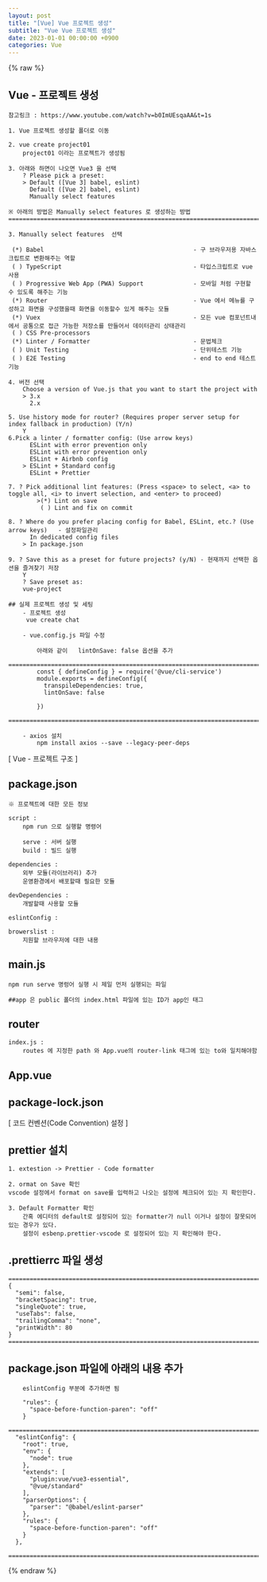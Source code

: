 ```yaml
---  
layout: post  
title: "[Vue] Vue 프로젝트 생성"  
subtitle: "Vue Vue 프로젝트 생성"  
date: 2023-01-01 00:00:00 +0900  
categories: Vue  
---  
```

{% raw %}  
## Vue - 프로젝트 생성  
  
	참고링크 : https://www.youtube.com/watch?v=b0ImUEsqaAA&t=1s  
  
	1. Vue 프로젝트 생성할 폴더로 이동  
  
	2. vue create project01  
		project01 이라는 프로젝트가 생성됨  
  
	3. 아래와 하면이 나오면 Vue3 을 선택  
		? Please pick a preset:  
		> Default ([Vue 3] babel, eslint)  
		  Default ([Vue 2] babel, eslint)  
		  Manually select features  
  
	※ 아래의 방법은 Manually select features 로 생성하는 방법  
	=================================================================================================================  
  
	3. Manually select features  선택  
  
	 (*) Babel											- 구 브라우저용 자바스크립트로 변환해주는 역할  
	 ( ) TypeScript										- 타입스크립트로 vue 사용  
	 ( ) Progressive Web App (PWA) Support				- 모바일 처럼 구현할 수 있도록 해주는 기능  
	 (*) Router											- Vue 에서 메뉴를 구성하고 화면을 구성했을때 화면을 이동할수 있게 해주는 모듈  
	 (*) Vuex											- 모든 vue 컴포넌트내에서 공통으로 접근 가능한 저장소를 만들어서 데이터관리 상태관리  
	 ( ) CSS Pre-processors  
	 (*) Linter / Formatter								- 문법체크  
	 ( ) Unit Testing									- 단위테스트 기능  
	 ( ) E2E Testing									- end to end 테스트기능  
  
	4. 버전 선택  
		Choose a version of Vue.js that you want to start the project with  
		> 3.x  
		  2.x  
  
	5. Use history mode for router? (Requires proper server setup for index fallback in production) (Y/n)  
		Y  
	6.Pick a linter / formatter config: (Use arrow keys)  
		  ESLint with error prevention only  
		  ESLint with error prevention only  
		  ESLint + Airbnb config  
		> ESLint + Standard config  
		  ESLint + Prettier  
  
	7. ? Pick additional lint features: (Press <space> to select, <a> to toggle all, <i> to invert selection, and <enter> to proceed)  
			>(*) Lint on save  
			 ( ) Lint and fix on commit  
  
	8. ? Where do you prefer placing config for Babel, ESLint, etc.? (Use arrow keys)	- 설정파일관리  
		  In dedicated config files  
		> In package.json  
  
	9. ? Save this as a preset for future projects? (y/N) - 현재까지 선택한 옵션을 즐겨찾기 저장  
		Y  
		? Save preset as:  
		vue-project  
  
	## 실제 프로젝트 생성 및 세팅  
		- 프로젝트 생성  
		 vue create chat  
  
		- vue.config.js 파일 수정  
  
			아래와 같이   lintOnSave: false 옵션을 추가  
			=================================================================================================================  
			const { defineConfig } = require('@vue/cli-service')  
			module.exports = defineConfig({  
			  transpileDependencies: true,  
			  lintOnSave: false  
  
			})  
			=================================================================================================================  
  
		- axios 설치  
			npm install axios --save --legacy-peer-deps  
  
[ Vue - 프로젝트 구조 ]  
  
## package.json  
	※ 프로젝트에 대한 모든 정보  
  
	script :  
		npm run 으로 실행할 명령어  
  
		serve : 서버 실행  
		build : 빌드 실행  
  
	dependencies :  
		외부 모듈(라이브러리) 추가  
		운영환경에서 배포할때 필요한 모듈  
  
	devDependencies :  
		개발할때 사용할 모듈  
  
	eslintConfig :  
  
	browerslist :  
		지원할 브라우저에 대한 내용  
  
## main.js  
	npm run serve 명렁어 실행 시 제일 먼저 실행되는 파일  
  
	##app 은 public 폴더의 index.html 파일에 있는 ID가 app인 태그  
  
## router  
	index.js :  
		routes 에 지정한 path 와 App.vue의 router-link 태그에 있는 to와 일치해야함  
  
## App.vue  
  
## package-lock.json  
  
[ 코드 컨벤션(Code Convention) 설정 ]  
  
## prettier 설치  
	1. extestion -> Prettier - Code formatter  
  
	2. ormat on Save 확인  
	vscode 설정에서 format on save를 입력하고 나오는 설정에 체크되어 있는 지 확인한다.  
  
	3. Default Formatter 확인  
		간혹 에디터의 default로 설정되어 있는 formatter가 null 이거나 설정이 잘못되어 있는 경우가 있다.  
		설정이 esbenp.prettier-vscode 로 설정되어 있는 지 확인해야 한다.  
  
## .prettierrc 파일 생성  
  
	=================================================================================================================  
	{  
	  "semi": false,  
	  "bracketSpacing": true,  
	  "singleQuote": true,  
	  "useTabs": false,  
	  "trailingComma": "none",  
	  "printWidth": 80  
	}  
	=================================================================================================================  
  
## package.json 파일에 아래의 내용 추가  
  
		eslintConfig 부분에 추가하면 됨  
  
		"rules": {  
		  "space-before-function-paren": "off"  
		}  
  
	=================================================================================================================  
	  "eslintConfig": {  
		"root": true,  
		"env": {  
		  "node": true  
		},  
		"extends": [  
		  "plugin:vue/vue3-essential",  
		  "@vue/standard"  
		],  
		"parserOptions": {  
		  "parser": "@babel/eslint-parser"  
		},  
		"rules": {  
		  "space-before-function-paren": "off"  
		}  
	  },  
  
	=================================================================================================================  
{% endraw %}